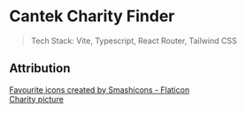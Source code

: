 # Cantek Charity Finder

> Tech Stack: Vite, Typescript, React Router, Tailwind CSS

## Attribution
<a href="https://www.flaticon.com/free-icons/favourite" title="favourite icons">Favourite icons created by Smashicons - Flaticon</a>  
[Charity picture](https://unsplash.com/photos/A4Ax1ApccfA?utm_content=creditShareLink&utm_medium=referral&utm_source=unsplash)